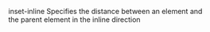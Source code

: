inset-inline
    Specifies the distance between an element and  
    the parent element in the inline direction  
